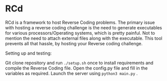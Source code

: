 # RCd

RCd is a framework to host Reverse Coding problems.
The primary issue with hosting a reverse coding challenge is the need to generate executables for various processors/Operating systems, which is pretty painful. Not to mention the need to attach external files along with the executable. This tool prevents all that hassle, by hosting your Reverse coding challenge.

Setting up and testing:

Git clone repository and run `./setup.sh` once to install requirements and compile the Reverse Coding file. Open the config.py file and fill in the variables as required. Launch the server using `python3 main.py` . 
